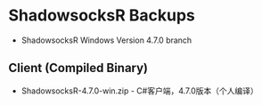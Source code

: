 # ShadowsocksR Backups
* ShadowsocksR Windows Version 4.7.0 branch

## Client (Compiled Binary)
* ShadowsocksR-4.7.0-win.zip - C#客户端，4.7.0版本（个人编译）
